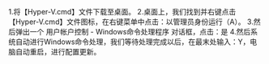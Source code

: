1.将【Hyper-V.cmd】文件下载至桌面。
2.桌面上，我们找到并右键点击【Hyper-V.cmd】文件图标，在右键菜单中点击：以管理员身份运行（A）。
3.然后弹出一个 用户帐户控制 - Windows命令处理程序 对话框，点击：是
4.然后系统自动进行Windows命令处理，我们等待处理完成以后，在最末处输入：Y，电脑自动重启，进行配置更新。
